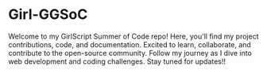 # Girl-GGSoC
 Welcome to my GirlScript Summer of Code repo! Here, you'll find my project contributions, code, and documentation. Excited to learn, collaborate, and contribute to the open-source community. Follow my journey as I dive into web development and coding challenges. Stay tuned for updates!!
